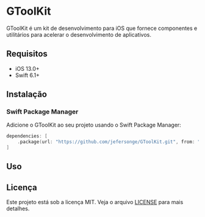 # GToolKit

GToolKit é um kit de desenvolvimento para iOS que fornece componentes e utilitários para acelerar o desenvolvimento de aplicativos.

## Requisitos

- iOS 13.0+
- Swift 6.1+

## Instalação

### Swift Package Manager

Adicione o GToolKit ao seu projeto usando o Swift Package Manager:

```swift
dependencies: [
    .package(url: "https://github.com/jefersonge/GToolKit.git", from: "1.0.0")
]
```

## Uso

## Licença

Este projeto está sob a licença MIT. Veja o arquivo [LICENSE](LICENSE) para mais detalhes. 
